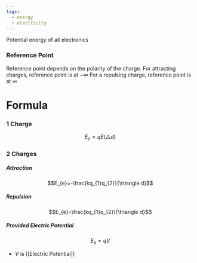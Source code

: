 ```yaml
---
tags:
  - energy
  - electricity
---
```

Potential energy of all electronics
### Reference Point
Reference point depends on the polarity of the charge. 
For attracting charges, reference point is at $-\infty$
For a repulsing charge, reference point is at $\infty$
# Formula
### 1 Charge
$$E_{e}=qE(\triangle d)$$
### 2 Charges
##### Attraction
$$E_{e}=-\frac{kq_{1}q_{2}}{\triangle d}$$
##### Repulsion
$$E_{e}=\frac{kq_{1}q_{2}}{\triangle d}$$
##### Provided Electric Potential
$$E_{e}=qV$$
- $V$ is [[Electric Potential]]